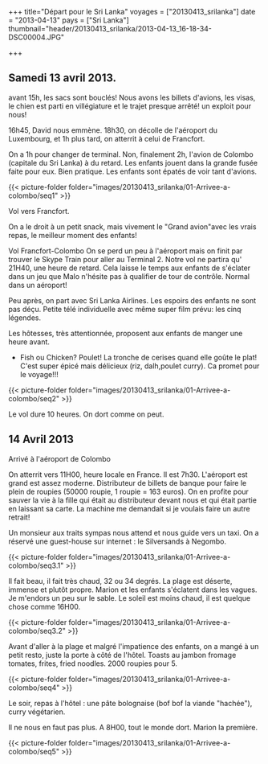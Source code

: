 +++
title="Départ pour le Sri Lanka"
voyages = ["20130413_srilanka"]
date = "2013-04-13"
pays = ["Sri Lanka"]
thumbnail="header/20130413_srilanka/2013-04-13_16-18-34-DSC00004.JPG"

+++


## Samedi 13 avril 2013.

avant 15h, les sacs sont bouclés! Nous avons les billets d'avions, les visas, le chien est parti en villégiature et le trajet presque arrêté! un exploit pour nous!

16h45, David nous emmène.
18h30, on décolle de l'aéroport du Luxembourg, et 1h plus tard, on atterrit à celui de Francfort.

On a 1h pour changer de terminal. Non, finalement 2h, l'avion de Colombo (capitale du Sri Lanka) à du retard.
Les enfants jouent dans la grande fusée faite pour eux. Bien pratique.
Les enfants sont épatés de voir tant d'avions.

{{< picture-folder folder="images/20130413_srilanka/01-Arrivee-a-colombo/seq1" >}}



Vol vers Francfort.

On a le droit à un petit snack, mais vivement le "Grand avion"avec les vrais repas, le meilleur moment des enfants!

Vol Francfort-Colombo
On se perd un peu à l'aéroport mais on finit par trouver le Skype Train pour aller au Terminal 2. Notre vol ne partira qu' 21H40, une heure de retard. Cela laisse le temps aux enfants de s'éclater dans un jeu que Malo n'hésite pas à qualifier de tour de contrôle. Normal dans un aéroport!

Peu après, on part avec Sri Lanka Airlines. Les espoirs des enfants ne sont pas déçu. Petite télé individuelle avec même super film prévu: les cinq légendes.

Les hôtesses, très attentionnée, proposent aux enfants de manger une heure avant.
- Fish ou Chicken? Poulet! 
La tronche de cerises quand elle goûte le plat! C'est super épicé mais délicieux (riz, dalh,poulet curry). Ca promet pour le voyage!!! 

{{< picture-folder folder="images/20130413_srilanka/01-Arrivee-a-colombo/seq2" >}}

Le vol dure 10 heures. On dort comme on peut.




## 14 Avril 2013

Arrivé à l'aéroport de Colombo

On atterrit vers 11H00, heure locale en France. Il est 7h30. L'aéroport est grand est assez moderne. Distributeur de billets de banque pour faire le plein de roupies (50000 roupie, 1 roupie = 163 euros). On en profite pour sauver la vie à la fille qui était au distributeur devant nous et qui était partie en laissant sa carte. La machine me demandait si je voulais faire un autre retrait! 

Un monsieur aux traits sympas nous attend et nous guide vers un taxi. On a réservé une guest-house sur internet : le Silversands à Negombo.

{{< picture-folder folder="images/20130413_srilanka/01-Arrivee-a-colombo/seq3.1" >}}

Il fait beau, il fait très chaud, 32 ou 34 degrés. La plage est déserte, immense et plutôt propre. Marion et les enfants s'éclatent dans les vagues. Je m'endors un peu sur le sable. Le soleil est moins chaud, il est quelque chose comme 16H00. 

{{< picture-folder folder="images/20130413_srilanka/01-Arrivee-a-colombo/seq3.2" >}}

Avant d'aller à la plage et malgré l'impatience des enfants, on a mangé à un petit resto, juste la porte à côté de l'hôtel. Toasts au jambon fromage tomates, frites, fried noodles. 2000 roupies pour 5. 

{{< picture-folder folder="images/20130413_srilanka/01-Arrivee-a-colombo/seq4" >}}

Le soir, repas à l'hôtel : une pâte bolognaise (bof bof la viande "hachée"), curry végétarien. 

Il ne nous en faut pas plus. A 8H00, tout le monde dort. Marion la première.

{{< picture-folder folder="images/20130413_srilanka/01-Arrivee-a-colombo/seq5" >}}

